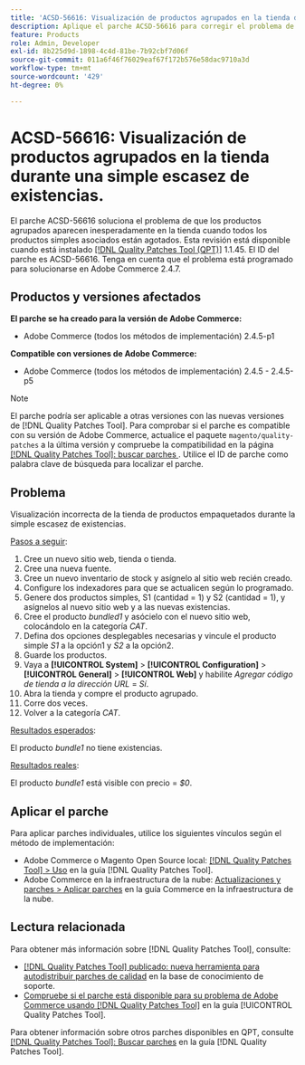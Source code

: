```yaml
---
title: 'ACSD-56616: Visualización de productos agrupados en la tienda durante una simple escasez de existencias'
description: Aplique el parche ACSD-56616 para corregir el problema de Adobe Commerce en el que los productos agrupados aparecen inesperadamente en la tienda cuando todos los productos simples asociados están agotados.
feature: Products
role: Admin, Developer
exl-id: 8b225d9d-1898-4c4d-81be-7b92cbf7d06f
source-git-commit: 011a6f46f76029eaf67f172b576e58dac9710a3d
workflow-type: tm+mt
source-wordcount: '429'
ht-degree: 0%

---
```


# ACSD-56616: Visualización de productos agrupados en la tienda durante una simple escasez de existencias.

El parche ACSD-56616 soluciona el problema de que los productos agrupados aparecen inesperadamente en la tienda cuando todos los productos simples asociados están agotados. Esta revisión está disponible cuando está instalado [[!DNL Quality Patches Tool (QPT)]](https://experienceleague.adobe.com/es/docs/commerce-operations/tools/quality-patches-tool/quality-patches-tool-to-self-serve-quality-patches) 1.1.45. El ID del parche es ACSD-56616. Tenga en cuenta que el problema está programado para solucionarse en Adobe Commerce 2.4.7.

## Productos y versiones afectados

**El parche se ha creado para la versión de Adobe Commerce:**

* Adobe Commerce (todos los métodos de implementación) 2.4.5-p1

**Compatible con versiones de Adobe Commerce:**

* Adobe Commerce (todos los métodos de implementación) 2.4.5 - 2.4.5-p5

>[!NOTE]
>
>El parche podría ser aplicable a otras versiones con las nuevas versiones de [!DNL Quality Patches Tool]. Para comprobar si el parche es compatible con su versión de Adobe Commerce, actualice el paquete `magento/quality-patches` a la última versión y compruebe la compatibilidad en la página [[!DNL Quality Patches Tool]: buscar parches ](https://experienceleague.adobe.com/tools/commerce-quality-patches/index.html?lang=es). Utilice el ID de parche como palabra clave de búsqueda para localizar el parche.

## Problema

Visualización incorrecta de la tienda de productos empaquetados durante la simple escasez de existencias.

<u>Pasos a seguir</u>:

1. Cree un nuevo sitio web, tienda o tienda.
1. Cree una nueva fuente.
1. Cree un nuevo inventario de stock y asígnelo al sitio web recién creado.
1. Configure los indexadores para que se actualicen según lo programado.
1. Genere dos productos simples, S1 (cantidad = 1) y S2 (cantidad = 1), y asígnelos al nuevo sitio web y a las nuevas existencias.
1. Cree el producto *bundled1* y asócielo con el nuevo sitio web, colocándolo en la categoría *CAT*.
1. Defina dos opciones desplegables necesarias y vincule el producto simple *S1* a la opción1 y *S2* a la opción2.
1. Guarde los productos.
1. Vaya a **[!UICONTROL System]** > **[!UICONTROL Configuration]** > **[!UICONTROL General]** > **[!UICONTROL Web]** y habilite *Agregar código de tienda a la dirección URL* = *Sí*.
1. Abra la tienda y compre el producto agrupado.
1. Corre dos veces.
1. Volver a la categoría *CAT*.

<u>Resultados esperados</u>:

El producto *bundle1* no tiene existencias.

<u>Resultados reales</u>:

El producto *bundle1* está visible con precio = *$0*.

## Aplicar el parche

Para aplicar parches individuales, utilice los siguientes vínculos según el método de implementación:

* Adobe Commerce o Magento Open Source local: [[!DNL Quality Patches Tool] > Uso](/help/tools/quality-patches-tool/usage.md) en la guía [!DNL Quality Patches Tool].
* Adobe Commerce en la infraestructura de la nube: [Actualizaciones y parches > Aplicar parches](https://experienceleague.adobe.com/docs/commerce-cloud-service/user-guide/develop/upgrade/apply-patches.html?lang=es) en la guía Commerce en la infraestructura de la nube.

## Lectura relacionada

Para obtener más información sobre [!DNL Quality Patches Tool], consulte:

* [[!DNL Quality Patches Tool] publicado: nueva herramienta para autodistribuir parches de calidad](https://experienceleague.adobe.com/es/docs/commerce-operations/tools/quality-patches-tool/quality-patches-tool-to-self-serve-quality-patches) en la base de conocimiento de soporte.
* [Compruebe si el parche está disponible para su problema de Adobe Commerce usando [!DNL Quality Patches Tool]](/help/tools/quality-patches-tool/patches-available-in-qpt/check-patch-for-magento-issue-with-magento-quality-patches.md) en la guía [!UICONTROL Quality Patches Tool].


Para obtener información sobre otros parches disponibles en QPT, consulte [[!DNL Quality Patches Tool]: Buscar parches](https://experienceleague.adobe.com/tools/commerce-quality-patches/index.html?lang=es) en la guía [!DNL Quality Patches Tool].
